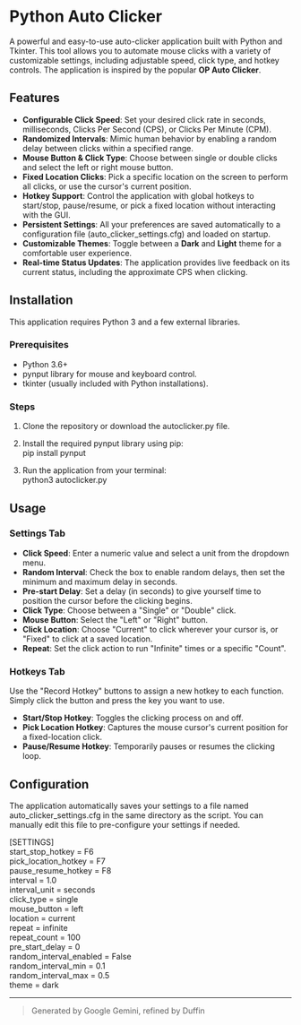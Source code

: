 # **Python Auto Clicker**

A powerful and easy-to-use auto-clicker application built with Python and Tkinter. This tool allows you to automate mouse clicks with a variety of customizable settings, including adjustable speed, click type, and hotkey controls. The application is inspired by the popular **OP Auto Clicker**.

## **Features**

* **Configurable Click Speed**: Set your desired click rate in seconds, milliseconds, Clicks Per Second (CPS), or Clicks Per Minute (CPM).  
* **Randomized Intervals**: Mimic human behavior by enabling a random delay between clicks within a specified range.  
* **Mouse Button & Click Type**: Choose between single or double clicks and select the left or right mouse button.  
* **Fixed Location Clicks**: Pick a specific location on the screen to perform all clicks, or use the cursor's current position.  
* **Hotkey Support**: Control the application with global hotkeys to start/stop, pause/resume, or pick a fixed location without interacting with the GUI.  
* **Persistent Settings**: All your preferences are saved automatically to a configuration file (auto\_clicker\_settings.cfg) and loaded on startup.  
* **Customizable Themes**: Toggle between a **Dark** and **Light** theme for a comfortable user experience.  
* **Real-time Status Updates**: The application provides live feedback on its current status, including the approximate CPS when clicking.

## **Installation**

This application requires Python 3 and a few external libraries.

### **Prerequisites**

* Python 3.6+  
* pynput library for mouse and keyboard control.  
* tkinter (usually included with Python installations).

### **Steps**

1. Clone the repository or download the autoclicker.py file.  
2. Install the required pynput library using pip:  
   pip install pynput

3. Run the application from your terminal:  
   python3 autoclicker.py

## **Usage**

### **Settings Tab**

* **Click Speed**: Enter a numeric value and select a unit from the dropdown menu.  
* **Random Interval**: Check the box to enable random delays, then set the minimum and maximum delay in seconds.  
* **Pre-start Delay**: Set a delay (in seconds) to give yourself time to position the cursor before the clicking begins.  
* **Click Type**: Choose between a "Single" or "Double" click.  
* **Mouse Button**: Select the "Left" or "Right" button.  
* **Click Location**: Choose "Current" to click wherever your cursor is, or "Fixed" to click at a saved location.  
* **Repeat**: Set the click action to run "Infinite" times or a specific "Count".

### **Hotkeys Tab**

Use the "Record Hotkey" buttons to assign a new hotkey to each function. Simply click the button and press the key you want to use.

* **Start/Stop Hotkey**: Toggles the clicking process on and off.  
* **Pick Location Hotkey**: Captures the mouse cursor's current position for a fixed-location click.  
* **Pause/Resume Hotkey**: Temporarily pauses or resumes the clicking loop.

## **Configuration**

The application automatically saves your settings to a file named auto\_clicker\_settings.cfg in the same directory as the script. You can manually edit this file to pre-configure your settings if needed.

\[SETTINGS\]  
start\_stop\_hotkey \= F6  
pick\_location\_hotkey \= F7  
pause\_resume\_hotkey \= F8  
interval \= 1.0  
interval\_unit \= seconds  
click\_type \= single  
mouse\_button \= left  
location \= current  
repeat \= infinite  
repeat\_count \= 100  
pre\_start\_delay \= 0  
random\_interval\_enabled \= False  
random\_interval\_min \= 0.1  
random\_interval\_max \= 0.5  
theme \= dark

---

> Generated by Google Gemini, refined by Duffin
